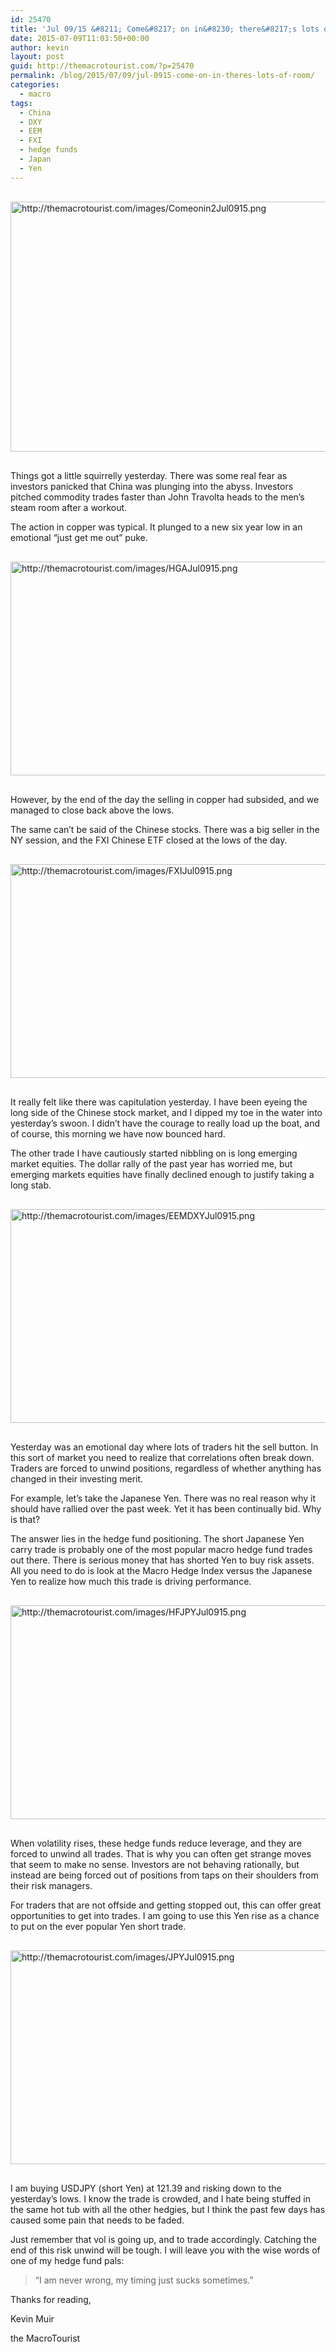 ```yaml
---
id: 25470
title: 'Jul 09/15 &#8211; Come&#8217; on in&#8230; there&#8217;s lots of room'
date: 2015-07-09T11:03:50+00:00
author: kevin
layout: post
guid: http://themacrotourist.com/?p=25470
permalink: /blog/2015/07/09/jul-0915-come-on-in-theres-lots-of-room/
categories:
  - macro
tags:
  - China
  - DXY
  - EEM
  - FXI
  - hedge funds
  - Japan
  - Yen
---
```


  <img src="http://themacrotourist.com/images/Comeonin2Jul0915.png" alt="http://themacrotourist.com/images/Comeonin2Jul0915.png" style="margin:30px auto;display:block;" width="600" height="400">

Things got a little squirrelly yesterday. There was some real fear as investors panicked that China was plunging into the abyss. Investors pitched commodity trades faster than John Travolta heads to the men’s steam room after a workout.

The action in copper was typical. It plunged to a new six year low in an emotional “just get me out” puke.


  <img src="http://themacrotourist.com/images/HGAJul0915.png" alt="http://themacrotourist.com/images/HGAJul0915.png" style="margin:30px auto;display:block;" width="600" height="342">

However, by the end of the day the selling in copper had subsided, and we managed to close back above the lows.

The same can’t be said of the Chinese stocks. There was a big seller in the NY session, and the FXI Chinese ETF closed at the lows of the day.


  <img src="http://themacrotourist.com/images/FXIJul0915.png" alt="http://themacrotourist.com/images/FXIJul0915.png" style="margin:30px auto;display:block;" width="600" height="342">

It really felt like there was capitulation yesterday. I have been eyeing the long side of the Chinese stock market, and I dipped my toe in the water into yesterday’s swoon. I didn’t have the courage to really load up the boat, and of course, this morning we have now bounced hard.

The other trade I have cautiously started nibbling on is long emerging market equities. The dollar rally of the past year has worried me, but emerging markets equities have finally declined enough to justify taking a long stab.


  <img src="http://themacrotourist.com/images/EEMDXYJul0915.png" alt="http://themacrotourist.com/images/EEMDXYJul0915.png" style="margin:30px auto;display:block;" width="600" height="342">

Yesterday was an emotional day where lots of traders hit the sell button. In this sort of market you need to realize that correlations often break down. Traders are forced to unwind positions, regardless of whether anything has changed in their investing merit.

For example, let’s take the Japanese Yen. There was no real reason why it should have rallied over the past week. Yet it has been continually bid. Why is that?

The answer lies in the hedge fund positioning. The short Japanese Yen carry trade is probably one of the most popular macro hedge fund trades out there. There is serious money that has shorted Yen to buy risk assets. All you need to do is look at the Macro Hedge Index versus the Japanese Yen to realize how much this trade is driving performance.


  <img src="http://themacrotourist.com/images/HFJPYJul0915.png" alt="http://themacrotourist.com/images/HFJPYJul0915.png" style="margin:30px auto;display:block;" width="600" height="342">

When volatility rises, these hedge funds reduce leverage, and they are forced to unwind all trades. That is why you can often get strange moves that seem to make no sense. Investors are not behaving rationally, but instead are being forced out of positions from taps on their shoulders from their risk managers.

For traders that are not offside and getting stopped out, this can offer great opportunities to get into trades. I am going to use this Yen rise as a chance to put on the ever popular Yen short trade.


  <img src="http://themacrotourist.com/images/JPYJul0915.png" alt="http://themacrotourist.com/images/JPYJul0915.png" style="margin:30px auto;display:block;" width="600" height="342">

I am buying USDJPY (short Yen) at 121.39 and risking down to the yesterday’s lows. I know the trade is crowded, and I hate being stuffed in the same hot tub with all the other hedgies, but I think the past few days has caused some pain that needs to be faded.

Just remember that vol is going up, and to trade accordingly. Catching the end of this risk unwind will be tough. I will leave you with the wise words of one of my hedge fund pals:

> “I am never wrong, my timing just sucks sometimes.”

Thanks for reading,
  
Kevin Muir
  
the MacroTourist